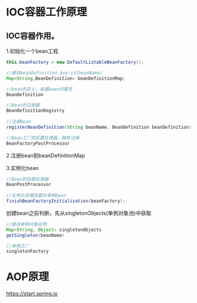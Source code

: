 # IOC容器工作原理

## IOC容器作用。

1.初始化一个bean工程

```java
this.beanFactory = new DefaultListableBeanFactory();

//缓存beanDefinition key:id(beanName)
Map<String,BeanDefinition> beanDefinitionMap;

//bean的定义，装载bean的属性
BeanDefinition

//Bean的注册器
BeanDefinitionRegistry 
    
//注册Bean
registerBeanDefinition(String beanName, BeanDefinition beanDefinition)

//Bean工厂的后置处理器，解析注解
BeanFactoryPostProcessor
```

2.注册bean到beanDefinitionMap

3.实例化bean

```java
//Bean的后置处理器
BeanPostProcessor
    
//实例化非懒加载的单例bean
finishBeanFactoryInitialization(beanFactory);
```

创建bean之前判断，先从singletonObjects(单例对象池)中获取

```java
//缓存单例对象实例
Map<String, Object> singletonObjects 
getSingleton(beanName)

//单例工厂
singletonFactory
```



# AOP原理

https://start.spring.io